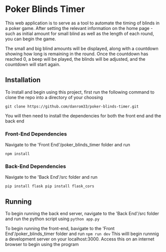 # Poker Blinds Timer
This web application is to serve as a tool to automate the timing of blinds in a poker game. After setting the relevant information on the home page - such as initial amount for small blind as well as the length of each round, you can begin the game.

The small and big blind amounts will be displayed, along with a countdown showing how long is remaining in the round. Once the countdown has reached 0, a beep will be played, the blinds will be adjusted, and the countdown will start again.

## Installation
To install and begin using this project, first run the following command to clone the repo into a directory of your choosing

`
git clone https://github.com/danrom33/poker-blinds-timer.git
`

You will then need to install the dependencies for both the front end and the back end

### Front-End Dependencies
Navigate to the 'Front End'/poker_blinds_timer folder and run

`
npm install
`

### Back-End Dependencies
Navigate to the 'Back End'/src folder and run

`
pip install flask
pip install flask_cors
`

## Running 

To begin running the back end server, navigate to the 'Back End'/src folder and run the python script using
`
python app.py
`

To begin running the front-end, bavigate to the 'Front End'/poker_blinds_timer folder and run
`
npm run dev
`
This willl begin runnnig a development server on your localhost:3000. Access this on an internet browser to begin using the program
